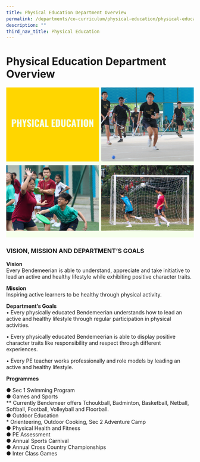 ```yaml
---
title: Physical Education Department Overview
permalink: /departments/co-curriculum/physical-education/physical-education-department-overview
description: ""
third_nav_title: Physical Education
---
```

# Physical Education Department Overview
![Physical Education Department Overview](/images/PE.png)

### VISION, MISSION AND DEPARTMENT’S GOALS

**Vision**
<br>
Every Bendemeerian is able to understand, appreciate and take initiative to lead an active and healthy lifestyle while exhibiting positive character traits.

**Mission**
<br>
Inspiring active learners to be healthy through physical activity.

**Department’s Goals**
<br>
• Every physically educated Bendemeerian understands how to lead an active and healthy lifestyle through regular participation in physical activities.

• Every physically educated Bendemeerian is able to display positive character traits like responsibility and respect through different experiences.

• Every PE teacher works professionally and role models by leading an active and healthy lifestyle.

**Programmes**

●	Sec 1 Swimming Program<br>
●	Games and Sports <br>** Currently Bendemeer offers Tchoukball, Badminton, Basketball, Netball, Softball, Football, Volleyball and Floorball.<br>
●	Outdoor Education <br>* Orienteering, Outdoor Cooking, Sec 2 Adventure Camp<br>
●	Physical Health and Fitness<br>
●	PE Assessment<br>
●	Annual Sports Carnival<br>
●	Annual Cross Country Championships<br>
●	Inter Class Games<br>